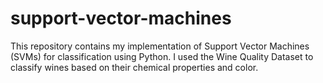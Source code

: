 # support-vector-machines
This repository contains my implementation of Support Vector Machines (SVMs) for classification using Python. I used the Wine Quality Dataset to classify wines based on their chemical properties and color.
